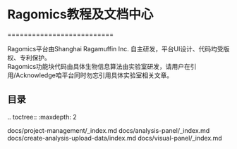 
# Ragomics教程及文档中心
==========================

Ragomics平台由Shanghai Ragamuffin Inc. 自主研发，平台UI设计、代码均受版权、专利保护。  
Ragomics功能块代码由具体生物信息算法由实验室研发，请用户在引用/Acknowledge咱平台同时勿忘引用具体实验室相关文章。

目录
----

.. toctree::
   :maxdepth: 2

   docs/project-management/_index.md
   docs/analysis-panel/_index.md
   docs/create-analysis-upload-data/index.md
   docs/visual-panel/_index.md
